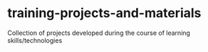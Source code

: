 # training-projects-and-materials
Collection of projects developed during the course of learning skills/technologies

